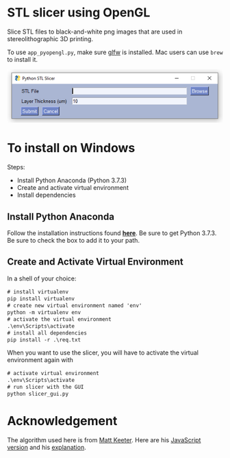 # STL slicer using OpenGL #

Slice STL files to black-and-white png images that are used in stereolithographic 3D printing.

To use `app_pyopengl.py`, make sure [glfw](http://www.glfw.org/download.html) is installed. Mac users can use `brew` to install it.

![GUI Example](/pyqt5/gui.png)

# To install on Windows

Steps:
  - Install Python Anaconda (Python 3.7.3)
  - Create and activate virtual environment
  - Install dependencies

## Install Python Anaconda

Follow the installation instructions found <b>[here](https://www.anaconda.com/distribution/)</b>. Be sure to get Python 3.7.3. Be sure to check the box to add it to your path.

## Create and Activate Virtual Environment

In a shell of your choice:

```
# install virtualenv
pip install virtualenv
# create new virtual environment named 'env'
python -m virtualenv env
# activate the virtual environment
.\env\Scripts\activate
# install all dependencies
pip install -r .\req.txt
```

When you want to use the slicer, you will have to activate the virtual environment again with

```
# activate virtual environment
.\env\Scripts\activate
# run slicer with the GUI
python slicer_gui.py
```

# Acknowledgement

The algorithm used here is from [Matt Keeter](https://github.com/mkeeter). Here are his [JavaScript version](https://github.com/Formlabs/hackathon-slicer) and his [explanation](http://www.mattkeeter.com/projects/dlp/).
